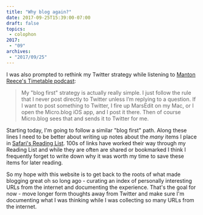 ```yaml
---
title: "Why blog again?"
date: 2017-09-25T15:39:00-07:00
draft: false
topics:
 - colophon
2017:
 - "09"
archives:
 - "2017/09/25"
---
```


I was also prompted to rethink my Twitter strategy while listening to [Manton Reece's Timetable podcast][2]:

> My "blog first" strategy is actually really simple. I just follow the rule that I never post directly to Twitter unless I’m replying to a question. If I want to post something to Twitter, I fire up MarsEdit on my Mac, or I open the Micro.blog iOS app, and I post it there. Then of course Micro.blog sees that and sends it to Twitter for me.

Starting today, I'm going to follow a similar "blog first" path. Along these lines I need to be better about writing up notes about the _many_ items I place in [Safari's Reading List][1]. 100s of links have worked their way through my Reading List and while they are often are shared or bookmarked I think I frequently forget to write down why it was worth my time to save these items for later reading.

So my hope with this website is to get back to the roots of what made blogging great oh so long ago - curating an index of personally interesting URLs from the internet and documenting the experience. That's the goal for now - move longer form thoughts away from Twitter and make sure I'm documenting what I was thinking while I was collecting so many URLs from the internet.

[1]: https://support.apple.com/en-us/HT200294
[2]: http://www.manton.org/2017/09/timetable-54.html
